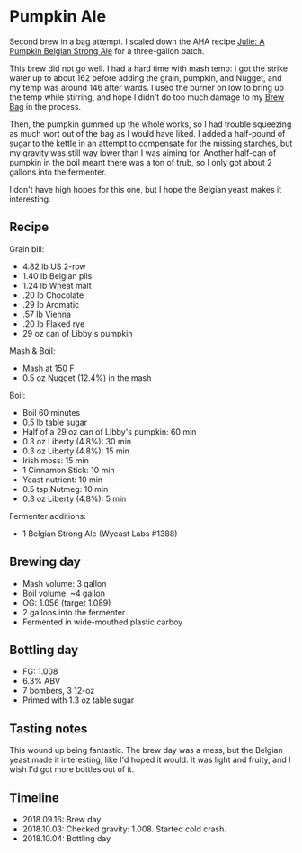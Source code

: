 # Pumpkin Ale
Second brew in a bag attempt. I scaled down the AHA recipe [Julie: A Pumpkin Belgian Strong Ale](https://www.homebrewersassociation.org/homebrew-recipe/julie-pumpkin-belgian-strong-ale/) for a three-gallon batch.

This brew did not go well. I had a hard time with mash temp: I got the strike water up to about 162 before adding the grain, pumpkin, and Nugget, and my temp was around 146 after wards. I used the burner on low to bring up the temp while stirring, and hope I didn't do too much damage to my [Brew Bag](https://www.brewinabag.com/) in the process.

Then, the pumpkin gummed up the whole works, so I had trouble squeezing as much wort out of the bag as I would have liked. I added a half-pound of sugar to the kettle in an attempt to compensate for the missing starches, but my gravity was still way lower than I was aiming for. Another half-can of pumpkin in the boil meant there was a ton of trub, so I only got about 2 gallons into the fermenter.

I don't have high hopes for this one, but I hope the Belgian yeast makes it interesting.

## Recipe
Grain bill:
* 4.82 lb US 2-row
* 1.40 lb Belgian pils
* 1.24 lb Wheat malt
* .20 lb Chocolate
* .29 lb Aromatic
* .57 lb Vienna
* .20 lb Flaked rye
* 29 oz can of Libby's pumpkin

Mash & Boil:
* Mash at 150 F
* 0.5 oz Nugget (12.4%) in the mash

Boil:
* Boil 60 minutes
* 0.5 lb table sugar
* Half of a 29 oz can of Libby's pumpkin: 60 min
* 0.3 oz Liberty (4.8%): 30 min
* 0.3 oz Liberty (4.8%): 15 min
* Irish moss: 15 min
* 1 Cinnamon Stick: 10 min
* Yeast nutrient: 10 min
* 0.5 tsp Nutmeg: 10 min
* 0.3 oz Liberty (4.8%): 5 min

Fermenter additions:
* 1 Belgian Strong Ale (Wyeast Labs #1388)

## Brewing day
* Mash volume: 3 gallon
* Boil volume: ~4 gallon
* OG: 1.056 (target 1.089)
* 2 gallons into the fermenter
* Fermented in wide-mouthed plastic carboy

## Bottling day
* FG: 1.008
* 6.3% ABV
* 7 bombers, 3 12-oz
* Primed with 1.3 oz table sugar

## Tasting notes
This wound up being fantastic. The brew day was a mess, but the Belgian yeast made it interesting, like I'd hoped it would. It was light and fruity, and I wish I'd got more bottles out of it.

## Timeline
* 2018.09.16: Brew day
* 2018.10.03: Checked gravity: 1.008. Started cold crash. 
* 2018.10.04: Bottling day
